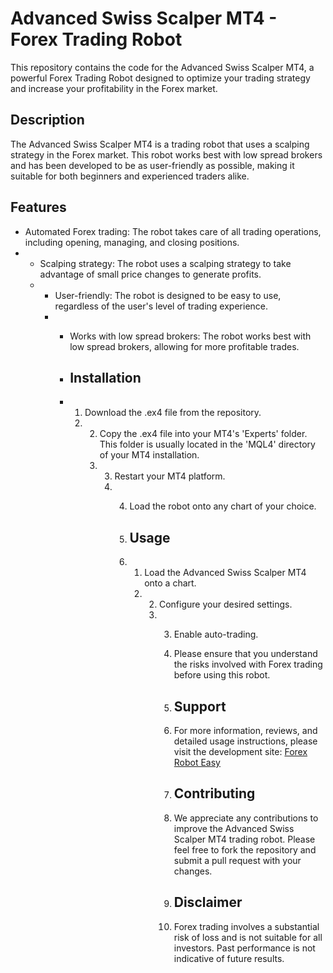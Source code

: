 # Advanced Swiss Scalper MT4 - Forex Trading Robot

This repository contains the code for the Advanced Swiss Scalper MT4, a powerful Forex Trading Robot designed to optimize your trading strategy and increase your profitability in the Forex market.

## Description

The Advanced Swiss Scalper MT4 is a trading robot that uses a scalping strategy in the Forex market. This robot works best with low spread brokers and has been developed to be as user-friendly as possible, making it suitable for both beginners and experienced traders alike.

## Features

- Automated Forex trading: The robot takes care of all trading operations, including opening, managing, and closing positions.
- - Scalping strategy: The robot uses a scalping strategy to take advantage of small price changes to generate profits.
  - - User-friendly: The robot is designed to be easy to use, regardless of the user's level of trading experience.
    - - Works with low spread brokers: The robot works best with low spread brokers, allowing for more profitable trades.
     
      - ## Installation
     
      - 1. Download the .ex4 file from the repository.
        2. 2. Copy the .ex4 file into your MT4's 'Experts' folder. This folder is usually located in the 'MQL4' directory of your MT4 installation.
           3. 3. Restart your MT4 platform.
              4. 4. Load the robot onto any chart of your choice.
                
                 5. ## Usage
                
                 6. 1. Load the Advanced Swiss Scalper MT4 onto a chart.
                    2. 2. Configure your desired settings.
                       3. 3. Enable auto-trading.
                         
                          4. Please ensure that you understand the risks involved with Forex trading before using this robot.
                         
                          5. ## Support
                         
                          6. For more information, reviews, and detailed usage instructions, please visit the development site: [Forex Robot Easy](https://forexroboteasy.com/forex-robot-review/review-advanced-swiss-scalper-mt4-low-spread-brokers-for-successful-forex-trading/)
                         
                          7. ## Contributing
                         
                          8. We appreciate any contributions to improve the Advanced Swiss Scalper MT4 trading robot. Please feel free to fork the repository and submit a pull request with your changes.
                         
                          9. ## Disclaimer
                         
                          10. Forex trading involves a substantial risk of loss and is not suitable for all investors. Past performance is not indicative of future results.
